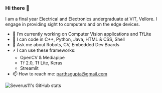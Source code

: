 ### Hi there 👋

I am a final year Electrical and Electronics undergraduate at VIT, Vellore. I engage in providing sight to computers and on the edge devices.

- 🔭 I’m currently working on Computer Vision applications and TfLite
- 🌱 I can code in C++, Python, Java, HTML & CSS, Shell
- 💬 Ask me about Robots, CV, Embedded Dev Boards
- ⚡ I can use these frameworks:
   - OpenCV & Mediapipe
   - Tf 2.0, Tf Lite, Keras
   - Streamlit
- 📫 How to reach me: parthsgupta@gmail.com

<!--[![Top Langs](https://github-readme-stats.vercel.app/api/top-langs/?username=Severus11&layout=compact)](https://github.com/Severus11/github-readme-stats)
-->
![Severus11's GitHub stats](https://github-readme-stats.vercel.app/api?username=Severus11&show_icons=true&theme=tokyonight&count_private=true)



